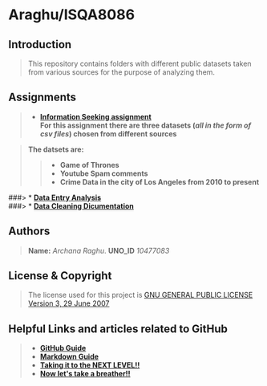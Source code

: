 # Araghu/ISQA8086

## **Introduction**

> This repository contains folders with different public datasets taken from various sources for the purpose of analyzing them.


## **Assignments**

> * [**Information Seeking assignment**](https://github.com/ArchanaRaghu512/Araghu8086)   
> **For this assignment there are three datasets (_all in the form of csv files_) chosen from different sources**

> **The datsets are:**
>> * **Game of Thrones**
>> * **Youtube Spam comments**
>> * **Crime Data in the city of Los Angeles from 2010 to present**

###> * [**Data Entry Analysis**](https://github.com/ArchanaRaghu512/Araghu8086)    
###> * [**Data Cleaning Dicumentation**](https://github.com/ArchanaRaghu512/Araghu8086)

## **Authors**

> **Name:** _Archana Raghu_. 
> **UNO_ID** _10477083_

## **License & Copyright**

> The license used for this project is [GNU GENERAL PUBLIC LICENSE Version 3, 29 June 2007](https://github.com/ArchanaRaghu512/Araghu8086/blob/master/LICENSE)

## **Helpful Links and articles related to GitHub**

> * [**GitHub Guide**](https://guides.github.com/activities/hello-world/)   
> * [**Markdown Guide**](https://www.markdownguide.org)   
> * [**Taking it to the NEXT LEVEL!!**](https://www.codeschool.com/courses/mastering-github)     
> * [**Now let's take a breather!!**](https://i.pinimg.com/736x/74/56/0e/74560e4271d599f06e4b93e71f4a3836--calvin-and-hobbes-quotes-calvin--hobbes.jpg)   



